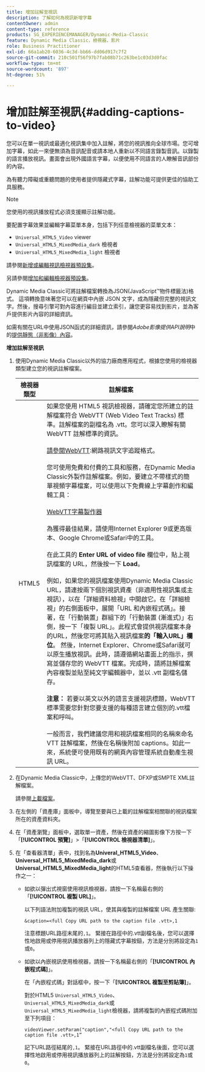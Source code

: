 ```yaml
---
title: 增加註解至視訊
description: 了解如何為視訊新增字幕
contentOwner: admin
content-type: reference
products: SG_EXPERIENCEMANAGER/Dynamic-Media-Classic
feature: Dynamic Media Classic，檢視器，影片
role: Business Practitioner
exl-id: 66a1ab20-6036-4c3d-bb66-dd06d917c7f2
source-git-commit: 210c501f56f97b7fab08b71c263be1c03d3d0fac
workflow-type: tm+mt
source-wordcount: '897'
ht-degree: 51%

---
```


# 增加註解至視訊{#adding-captions-to-video}

您可以在單一視訊或最適化視訊集中加入註解，將您的視訊推向全球市場。您可增加字幕，如此一來便無須為音訊配音或請本地人重新以不同語言錄製音訊。以錄製的語言播放視訊。畫面會出現外國語言字幕，以便使用不同語言的人瞭解音訊部份的內容。

為有聽力障礙或重聽問題的使用者提供隱藏式字幕，註解功能可提供更佳的協助工具服務。

>[!NOTE]
>
>您使用的視訊播放程式必須支援顯示註解功能。

要配置字幕效果並編輯字幕菜單本身，包括下列任意檢視器的菜單文本：

* `Universal_HTML5_Video` viewer
* `Universal_HTML5_MixedMedia_dark` 檢視者
* `Universal_HTML5_MixedMedia_light` 檢視者

請參閱[新增或編輯視訊檢視器預設集](previewing-videos-video-viewer.md#adding_or_editing_a_video_viewer_preset)。

另請參閱[增加和編輯檢視器預設集](application-setup.md#adding_and_editing_viewer_presets)。

Dynamic Media Classic可將註解檔案轉換為JSON(JavaScript™物件標籤法)格式。 這項轉換意味著您可以在網頁中內嵌 JSON 文字，成為隱藏但完整的視訊文字。然後，搜尋引擎可對內容進行編目並建立索引，讓您更容易找到影片，並為客戶提供影片內容的詳細資訊。

如需有關在URL中使用JSON函式的詳細資訊，請參閱&#x200B;*Adobe影像提供API說明*&#x200B;中的[提供靜態（非影像）內容](https://experienceleague.adobe.com/docs/dynamic-media-developer-resources/image-serving-api/image-serving-api/c-serving-static-nonimage-contents.html?lang=en#image-serving-api)。

**增加註解至視訊**

1. 使用Dynamic Media Classic以外的協力廠商應用程式，根據您使用的檢視器類型建立您的視訊註解檔案。

   | 檢視器類型 | 註解檔案 |
   |--- |--- |
   | HTML5 | 如果您使用 HTML5 視訊檢視器，請確定您所建立的註解檔案符合 WebVTT (Web Video Text Tracks) 標準。註解檔案的副檔名為 .vtt。您可以深入瞭解有關 WebVTT 註解標準的資訊。<br><br>[請參閱WebVTT](https://w3c.github.io/webvtt/):網路視訊文字追蹤格式。<br><br>您可使用免費和付費的工具和服務，在Dynamic Media Classic外製作註解檔案。例如，要建立不帶樣式的簡單視頻字幕檔案，可以使用以下免費線上字幕創作和編輯工具：<br><br>[WebVTT字幕製作器](https://testdrive-archive.azurewebsites.net/Graphics/CaptionMaker/Default.html) <br><br>為獲得最佳結果，請使用Internet Explorer 9或更高版本、Google Chrome或Safari中的工具。 <br><br>在此工具的 <b>Enter URL of video file</b> 欄位中，貼上視訊檔案的 URL，然後按一下 <b>Load</b>。<br><br>例如，如果您的視訊檔案使用Dynamic Media Classic URL，請連按兩下個別視訊資產（非適用性視訊集或主視訊），以在「詳細資料檢視」中開啟它。在「詳細檢視」的右側面板中，展開「URL 和內嵌程式碼」。接著，在「行動裝置」群組下的「行動裝置 (漸進式)」右側，按一下「複製 URL」。此程式會提供視訊檔案本身的URL，然後您可將其貼入視訊檔案<b>的「輸入URL」欄位</b>。 然後，Internet Explorer、Chrome或Safari就可以原生播放視訊。此時，請遵循網站畫面上的指示，撰寫並儲存您的 WebVTT 檔案。完成時，請將註解檔案內容複製並貼至純文字編輯器中，並以 .vtt 副檔名儲存。<br><br><b>注意： </b> 若要以英文以外的語言支援視訊標題，WebVTT標準需要您針對您要支援的每種語言建立個別的.vtt檔案和呼叫。<br><br>一般而言，我們建議您用和視訊檔案相同的名稱來命名 VTT 註解檔案，然後在名稱後附加 captions。如此一來，系統便可使用既有的網頁內容管理系統自動產生視訊 URL。 |

1. 在Dynamic Media Classic中，上傳您的WebVTT、DFXP或SMPTE XML註解檔案。

   請參閱[上載檔案](uploading-files.md#uploading_files)。

1. 在左側的「資產庫」面板中，導覽至要與已上載的註解檔案相關聯的視訊檔案所在的資產資料夾。
1. 在「資產瀏覽」面板中，選取單一資產，然後在資產的縮圖影像下方按一下「**[!UICONTROL 預覽]**」>「**[!UICONTROL 檢視器清單]**」。
1. 在「查看器清單」表中，找到名為&#x200B;**Univeral_HTML5_Video**、**Universal_HTML5_MixedMedia_dark**&#x200B;或&#x200B;**Universal_HTML5_MixedMedia_light**&#x200B;的HTML5查看器，然後執行以下操作之一：

   * 如欲以彈出式視窗使用視訊檢視器，請按一下名稱最右側的「**[!UICONTROL 複製 URL]**」。

      以下列語法附加複製的視訊 URL，使其與複製的註解檔案 URL 產生關聯:

      `&caption=<full Copy URL path to the caption file .vtt>,1`

      注意標題URL路徑末尾的`,1`。 緊接在路徑中的.vtt副檔名後，您可以選擇性地啟用或停用視訊播放器列上的隱藏式字幕按鈕，方法是分別將設定為`1`或`0`。

   * 如欲以內嵌視訊使用檢視器，請按一下名稱最右側的「**[!UICONTROL 內嵌程式碼]**」。

      在「內嵌程式碼」對話框中，按一下「**[!UICONTROL 複製至剪貼簿]**」。

      對於HTML5 `Universal_HTML5_Video`、`Universal_HTML5_MixedMedia_dark`或`Universal_HTML5_MixedMedia_light`檢視器，請將複製的內嵌程式碼附加至下列項目：

      `videoViewer.setParam("caption","<full Copy URL path to the caption file .vtt>,1”`

      記下URL路徑結尾的`,1`。 緊接在URL路徑中的.vtt副檔名後面，您可以選擇性地啟用或停用視訊播放器列上的註解按鈕，方法是分別將設定為`1`或`0`。
